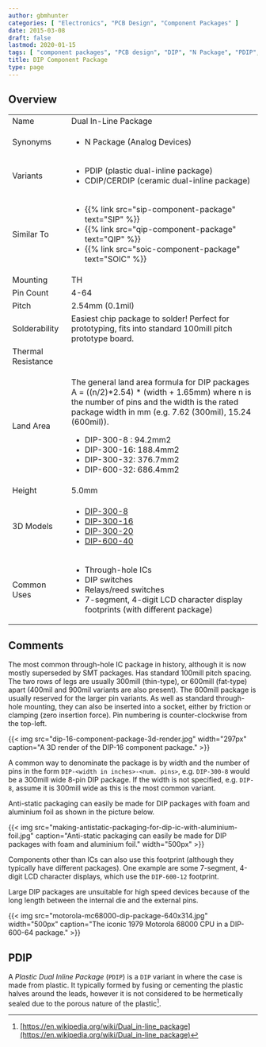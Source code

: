 ```yaml
---
author: gbmhunter
categories: [ "Electronics", "PCB Design", "Component Packages" ]
date: 2015-03-08
draft: false
lastmod: 2020-01-15
tags: [ "component packages", "PCB design", "DIP", "N Package", "PDIP", "CDIP", "dual inline package" ]
title: DIP Component Package
type: page
---
```


## Overview

<table>
<tbody>
<tr>
<td>Name</td>
<td>Dual In-Line Package</td>
</tr>
<tr>
  <td>Synonyms</td>
  <td>
    <ul>
      <li>N Package (Analog Devices)</li>
    </ul>
  </td>
</tr>
<tr>
  <td>Variants</td>
  <td>
    <ul>
      <li>PDIP (plastic dual-inline package)</li>
      <li>CDIP/CERDIP (ceramic dual-inline package)</li>
    </ul>
  </td>
</tr>
<tr>
<td>Similar To</td>
<td>
  <ul>
    <li>{{% link src="sip-component-package" text="SIP" %}}</li>
    <li>{{% link src="qip-component-package" text="QIP" %}}</li>
    <li>{{% link src="soic-component-package" text="SOIC" %}}</li>
  </ul>
</td>
</tr>
<tr>
<td>Mounting</td>
<td>TH</td>
</tr>
<tr>
  <td>Pin Count</td>
  <td>4-64</td>
</tr>
<tr>
  <td>Pitch</td>
  <td>2.54mm (0.1mil)</td>
</tr>
<tr>
  <td>Solderability</td>
  <td>Easiest chip package to solder! Perfect for prototyping, fits into standard 100mill pitch prototype board.</td>
</tr>
<tr>
  <td>Thermal Resistance</td>
  <td></td>
</tr>
<tr>
<td>Land Area</td>
<td>
  <p>The general land area formula for DIP packages A = ((n/2)*2.54) * (width + 1.65mm)  
where n is the number of pins and the width is the rated package width in mm (e.g.  7.62 (300mil), 15.24 (600mil)).</p>
  <ul>
    <li>DIP-300-8 : 94.2mm2</li>
    <li>DIP-300-16: 188.4mm2</li>
    <li>DIP-300-32: 376.7mm2</li>
    <li>DIP-600-32: 686.4mm2</li>
  </ul>
</td>
</tr>
<tr>
  <td>Height</td>
  <td>5.0mm</td>
</tr>
<tr>
  <td>3D Models</td>
  <td>
    <ul>
      <li><a href="http://www.3dcontentcentral.com/download-model.aspx?catalogid=1023&amp;id=79">DIP-300-8</a></li>
      <li><a href="http://www.3dcontentcentral.com/download-model.aspx?catalogid=1023&amp;id=71">DIP-300-16</a></li>
      <li><a href="http://www.3dcontentcentral.com/download-model.aspx?catalogid=171&amp;id=71043">DIP-300-20</a></li>
      <li><a href="http://www.3dcontentcentral.com/download-model.aspx?catalogid=171&amp;id=95319">DIP-600-40</a></li>
    </ul>
  </td>
</tr>
<tr>
  <td>Common Uses</td>
  <td >
    <ul>
      <li>Through-hole ICs</li>
      <li>DIP switches</li>
      <li>Relays/reed switches</li>
      <li>7-segment, 4-digit LCD character display footprints (with different package)</li>
    </ul>
  </td>
</tr>
</tbody>
</table>

## Comments

The most common through-hole IC package in history, although it is now mostly superseded by SMT packages. Has standard 100mill pitch spacing. The two rows of legs are usually 300mill (thin-type), or 600mill (fat-type) apart (400mil and 900mil variants are also present). The 600mill package is usually reserved for the larger pin variants. As well as standard through-hole mounting, they can also be inserted into a socket, either by friction or clamping (zero insertion force). Pin numbering is counter-clockwise from the top-left.

{{< img src="dip-16-component-package-3d-render.jpg" width="297px" caption="A 3D render of the DIP-16 component package." >}}

A common way to denominate the package is by width and the number of pins in the form `DIP-<width in inches>-<num. pins>`, e.g. `DIP-300-8` would be a 300mill wide 8-pin DIP package. If the width is not specified, e.g. `DIP-8`, assume it is 300mill wide as this is the most common variant.

Anti-static packaging can easily be made for DIP packages with foam and aluminium foil as shown in the picture below.

{{< img src="making-antistatic-packaging-for-dip-ic-with-aluminium-foil.jpg" caption="Anti-static packaging can easily be made for DIP packages with foam and aluminium foil."  width="500px" >}}

Components other than ICs can also use this footprint (although they typically have different packages). One example are some 7-segment, 4-digit LCD character displays, which use the `DIP-600-12` footprint.

Large DIP packages are unsuitable for high speed devices because of the long length between the internal die and the external pins.

{{< img src="motorola-mc68000-dip-package-640x314.jpg" width="500px" caption="The iconic 1979 Motorola 68000 CPU in a DIP-600-64 package." >}}

## PDIP

A _Plastic Dual Inline Package_ (`PDIP`) is a `DIP` variant in where the case is made from plastic. It typically formed by fusing or cementing the plastic halves around the leads, however it is not considered to be hermetically sealed due to the porous nature of the plastic[^wikipedia-dip].

[^wikipedia-dip]: [https://en.wikipedia.org/wiki/Dual_in-line_package](https://en.wikipedia.org/wiki/Dual_in-line_package)
